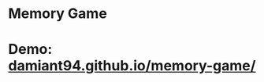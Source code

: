 # Memory Game


# Demo: [damiant94.github.io/memory-game/](https://damiant94.github.io/memory-game/)
